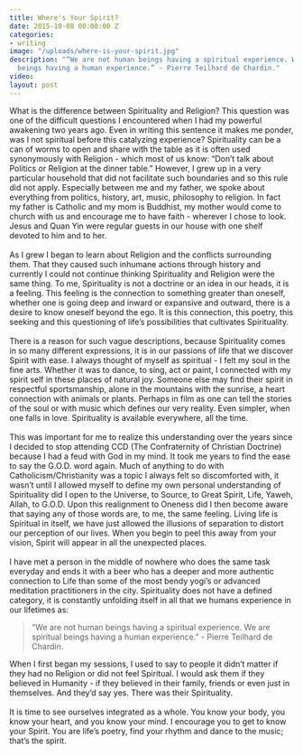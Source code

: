 ```yaml
---
title: Where's Your Spirit?
date: 2015-10-08 00:00:00 Z
categories:
- writing
image: "/uploads/where-is-your-spirit.jpg"
description: "“We are not human beings having a spiritual experience. We are spiritual
  beings having a human experience.” - Pierre Teilhard de Chardin."
video: 
layout: post
---
```


What is the difference between Spirituality and Religion? This question was one of the difficult questions I encountered when I had my powerful awakening two years ago. Even in writing this sentence it makes me ponder, was I not spiritual before this catalyzing experience? Spirituality can be a can of worms to open and share with the table as it is often used synonymously with Religion - which most of us know: “Don’t talk about Politics or Religion at the dinner table.” However, I grew up in a very particular household that did not facilitate such boundaries and so this rule did not apply. Especially between me and my father, we spoke about everything from politics, history, art, music, philosophy to religion. In fact my father is Catholic and my mom is Buddhist, my mother would come to church with us and encourage me to have faith - wherever I chose to look. Jesus and Quan Yin were regular guests in our house with one shelf devoted to him and to her.
<br>
<br>As I grew I began to learn about Religion and the conflicts surrounding them. That they caused such inhumane actions through history and currently I could not continue thinking Spirituality and Religion were the same thing. To me, Spirituality is not a doctrine or an idea in our heads, it is a feeling. This feeling is the connection to something greater than oneself, whether one is going deep and inward or expansive and outward, there is a desire to know oneself beyond the ego. It is this connection, this poetry, this seeking and this questioning of life’s possibilities that cultivates Spirituality.
<br>
<br>There is a reason for such vague descriptions, because Spirituality comes in so many different expressions, it is in our passions of life that we discover Spirit with ease. I always thought of myself as spiritual - I felt my soul in the fine arts. Whether it was to dance, to sing, act or paint, I connected with my spirit self in these places of natural joy. Someone else may find their spirit in respectful sportsmanship, alone in the mountains with the sunrise, a heart connection with animals or plants. Perhaps in film as one can tell the stories of the soul or with music which defines our very reality. Even simpler, when one falls in love. Spirituality is available everywhere, all the time.
<br>
<br>This was important for me to realize this understanding over the years since I decided to stop attending CCD (The Confraternity of Christian Doctrine) because I had a feud with God in my mind. It took me years to find the ease to say the G.O.D. word again. Much of anything to do with Catholicism/Christianity was a topic I always felt so discomforted with, it wasn’t until I allowed myself to define my own personal understanding of Spirituality did I open to the Universe, to Source, to Great Spirit, Life, Yaweh, Allah, to G.O.D. Upon this realignment to Oneness did I then become aware that saying any of those words are, to me, the same feeling. Living life is Spiritual in itself, we have just allowed the illusions of separation to distort our perception of our lives. When you begin to peel this away from your vision, Spirit will appear in all the unexpected places.
<br>
<br>I have met a person in the middle of nowhere who does the same task everyday and ends it with a beer who has a deeper and more authentic connection to Life than some of the most bendy yogi’s or advanced meditation practitioners in the city. Spirituality does not have a defined category, it is constantly unfolding itself in all that we humans experience in our lifetimes as:

> “We are not human beings having a spiritual experience. We are spiritual beings having a human experience.” - Pierre Teilhard de Chardin.

When I first began my sessions, I used to say to people it didn’t matter if they had no Religion or did not feel Spiritual. I would ask them if they believed in Humanity - if they believed in their family, friends or even just in themselves. And they’d say yes. There was their Spirituality.
<br>
<br>It is time to see ourselves integrated as a whole. You know your body, you know your heart, and you know your mind. I encourage you to get to know your Spirit. You are life’s poetry, find your rhythm and dance to the music; that’s the spirit.